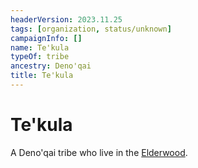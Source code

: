 ```yaml
---
headerVersion: 2023.11.25
tags: [organization, status/unknown]
campaignInfo: []
name: Te'kula
typeOf: tribe
ancestry: Deno'qai
title: Te'kula
---
```

# Te'kula

A Deno'qai tribe who live in the [Elderwood](<../../gazetteer/chasa-nahadi-watershed/elderwood.md>). 

